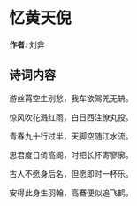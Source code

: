 # 忆黄天倪

**作者**: 刘弇

## 诗词内容

游丝罥空生别愁，我车欲驾羌无辀。

惊风吹花溅红雨，白日西注僚丸投。

青春九十行过半，天脚空随江水流。

思君度日倚高阁，时把长怀寄寥廓。

古人不愿身后名，但愿即时一杯乐。

安得此身生羽翰，高鶱便似追飞鹤。

